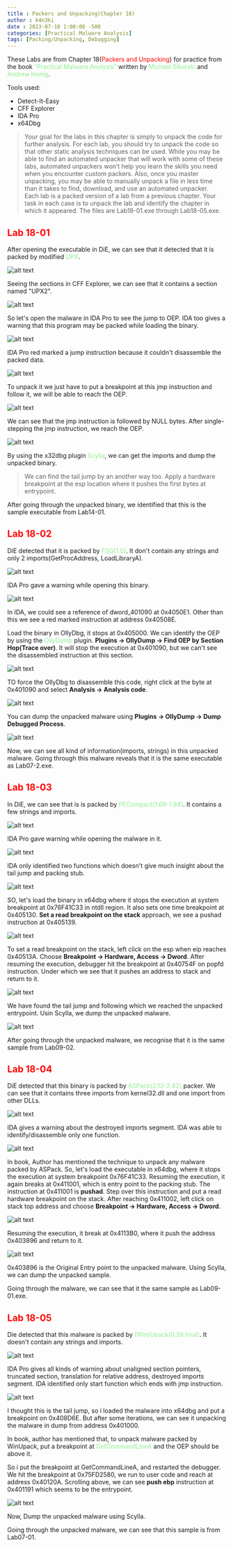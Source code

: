 ```yaml
---
title : Packers and Unpacking(Chapter 18)
author : k4n3ki
date : 2023-07-18 1:00:00 -500
categories: [Practical Malware Analysis]
tags: [Packing/Unpacking, Debugging]
---
```


These Labs are from Chapter 18(<span style="color:red">Packers and Unpacking</span>) for practice from the book <span style="color:lightgreen">“Practical Malware Analysis”</span> written by <span style="color:lightgreen">Michael Sikorski</span> and <span style="color:lightgreen">Andrew Honig</span>.


Tools used:
- Detect-It-Easy
- CFF Explorer
- IDA Pro
- x64Dbg

> Your goal for the labs in this chapter is simply to unpack the code for further analysis. For each lab, you should try to unpack the code so that other static analysis techniques can be used. While you may be able to find an automated unpacker that will work with some of these labs, automated unpackers won’t help you learn the skills you need when you encounter custom packers. Also, once you master unpacking, you may be able to manually unpack a file in less time than it takes to find, download, and use an automated unpacker.
<br/> Each lab is a packed version of a lab from a previous chapter. Your task in each case is to unpack the lab and identify the chapter in which it appeared. The files are Lab18-01.exe through Lab18-05.exe.

## <span style="color:red">Lab 18-01</span>

After opening the executable in DiE, we can see that it detected that it is packed by modified <span style="color:lightgreen">UPX</span>.

<img alt="alt text" src="/assets/img/lab18/1die.png">

Seeing the sections in CFF Explorer, we can see that it contains a section named "UPX2".

<img alt="alt text" src="/assets/img/lab18/1cff.png">

So let's open the malware in IDA Pro to see the jump to OEP. IDA too gives a warning that this program may be packed while loading the binary.

<img alt="alt text" src="/assets/img/lab18/1idawarning.png">

IDA Pro red marked a jump instruction because it couldn't disassemble the packed data.

<img alt="alt text" src="/assets/img/lab18/1idajmp.png">

To unpack it we just have to put a breakpoint at this jmp instruction and follow it, we will be able to reach the OEP.

<img alt="alt text" src="/assets/img/lab18/1bp.png">

We can see that the jmp instruction is followed by NULL bytes. After single-stepping the jmp instruction, we reach the OEP.

<img alt="alt text" src="/assets/img/lab18/1scylla.png">

By using the x32dbg plugin <span style="color:lightgreen">Scylla</span>, we can get the imports and dump the unpacked binary.

> We can find the tail jump by an another way too. Apply a hardware breakpoint at the esp location where it pushes the first bytes at entrypoint.

After going through the unpacked binary, we identified that this is the sample executable from Lab14-01.

## <span style="color:red">Lab 18-02</span>

DiE detected that it is packed by <span style="color:lightgreen">FSG(1.0)</span>. It don't contain any strings and only 2 imports(GetProcAddress, LoadLibraryA).

<img alt="alt text" src="/assets/img/lab18/2die.png">

IDA Pro gave a warning while opening this binary.

<img alt="alt text" src="/assets/img/lab18/2idawarning.png">

In IDA, we could see a reference of dword_401090 at 0x4050E1. Other than this we see a red marked instruction at address 0x40508E.

Load the binary in OllyDbg, it stops at 0x405000. We can identify the OEP by using the <span style="color:lightgreen">OllyDump</span> plugin. **Plugins -> OllyDump -> Find OEP by Section Hop(Trace over)**. It will stop the execution at 0x401090, but we can't see the disassembled instruction at this section. 

<img alt="alt text" src="/assets/img/lab18/2trace.png">

TO force the OllyDbg to disassemble this code, right click at the byte at 0x401090 and select **Analysis -> Analysis code**.

<img alt="alt text" src="/assets/img/lab18/2code.png">

You can dump the unpacked malware using **Plugins -> OllyDump -> Dump Debugged Process**.

<img alt="alt text" src="/assets/img/lab18/2dump.png">

Now, we can see all kind of information(imports, strings) in this unpacked malware. Going through this malware reveals that it is the same executable as Lab07-2.exe.


## <span style="color:red">Lab 18-03</span>

In DiE, we can see that is is packed by <span style="color:lightgreen">PECompact(1.68-1.84)</span>. It contains a few strings and imports.

<img alt="alt text" src="/assets/img/lab18/3die.png">

IDA Pro gave warning while opening the malware in it.

<img alt="alt text" src="/assets/img/lab18/3idawarning.png">

IDA only identified two functions which doesn't give much insight about the tail jump and packing stub.

<img alt="alt text" src="/assets/img/lab18/3ida.png">

SO, let's load the binary in x64dbg where it stops the execution at system breakpoint at 0x76F41C33 in ntdll region. It also sets one time breakpoint at 0x405130. **Set a read breakpoint on the stack** approach, we see a pushad instruction at 0x405139.

<img alt="alt text" src="/assets/img/lab18/3pushad.png">

To set a read breakpoint on the stack, left click on the esp when eip reaches 0x40513A. Choose **Breakpoint -> Hardware, Access -> Dword**. After resuming the execution, debugger hit the breakpoint at 0x40754F on popfd instruction. Under which we see that it pushes an address to stack and return to it.

<img alt="alt text" src="/assets/img/lab18/3ret.png">

We have found the tail jump and following which we reached the unpacked entrypoint. Usin Scylla, we dump the unpacked malware. 

<img alt="alt text" src="/assets/img/lab18/3dump.png">

After going through the unpacked malware, we recognise that it is the same sample from Lab09-02.


## <span style="color:red">Lab 18-04</span>

DiE detected that this binary is packed by <span style="color:lightgreen">ASPack(2.12-2.42)</span> packer. We can see that it contains three imports from kernel32.dll and one import from other DLLs.

<img alt="alt text" src="/assets/img/lab18/4die.png">

IDA gives a warning about the destroyed imports segment. IDA was able to identify/disassemble only one function.

<img alt="alt text" src="/assets/img/lab18/4ida.png">

In book, Author has mentioned the technique to unpack any malware packed by ASPack. So, let's load the executable in x64dbg, where it stops the execution at system breakpoint 0x76F41C33. Resuming the execution, it again breaks at 0x411001, which is entry point to the packing stub. The instruction at 0x411001 is **pushad**. Step over this instruction and put a read hardware breakpoint on the stack. After reaching 0x411002, left click on stack top address and choose **Breakpoint -> Hardware, Access -> Dword**.

<img alt="alt text" src="/assets/img/lab18/4stack.png">

Resuming the execution, it break at 0x4113B0, where it push the address 0x403896 and return to it.

<img alt="alt text" src="/assets/img/lab18/4ret.png">

0x403896 is the Original Entry point to the unpacked malware. Using Scylla, we can dump the unpacked sample.

Going through the malware, we can see that it the same sample as Lab09-01.exe.

## <span style="color:red">Lab 18-05</span>

Die detected that this malware is packed by <span style="color:lightgreen">(Win)Upack(0.39 final)</span>. It doesn't contain any strings and imports.

<img alt="alt text" src="/assets/img/lab18/5die.png">

IDA Pro gives all kinds of warning about unaligned section pointers, truncated section, translation for relative address, destroyed imports segment. IDA identified only start function which ends with jmp instruction. 

<img alt="alt text" src="/assets/img/lab18/5jmpida.png">

I thought this is the tail jump, so i loaded the malware into x64dbg and put a breakpoint on 0x408D6E. But after some iterations, we can see it unpacking the malware in dump from address 0x401000.

In book, author has mentioned that, to unpack malware packed by WinUpack, put a breakpoint at <span style="color:lightgreen">GetCommandLineA</span> and the OEP should be above it.

So i put the breakpoint at GetCommandLineA, and restarted the debugger. We hit the breakpoint at 0x75FD2580, we run to user code and reach at address 0x40120A. Scrolling above, we can see **push ebp** instruction at 0x401191 which seems to be the entrypoint.

<img alt="alt text" src="/assets/img/lab18/5oep.png">

Now, Dump the unpacked malware using Scylla.

Going through the unpacked malware, we can see that this sample is from Lab07-01.
